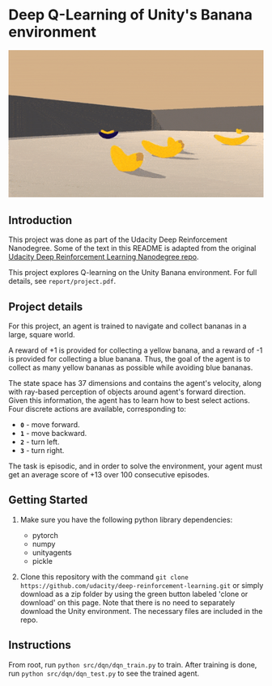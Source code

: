 # Deep Q-Learning of Unity's Banana environment

![trained-agent](trained_agent.gif)

## Introduction
This project was done as part of the Udacity Deep Reinforcement Nanodegree. Some of the text in this README is adapted from the original [Udacity Deep Reinforcement Learning Nanodegree repo](https://github.com/udacity/deep-reinforcement-learning).

This project explores Q-learning on the Unity Banana environment. For full details,
see `report/project.pdf`.


## Project details


For this project, an agent is trained to navigate and collect bananas in a large, square world.

A reward of +1 is provided for collecting a yellow banana, and a reward of -1 is provided for collecting a blue banana.  Thus, the goal of the agent is to collect as many yellow bananas as possible while avoiding blue bananas.  

The state space has 37 dimensions and contains the agent's velocity, along with ray-based perception of objects around agent's forward direction.  Given this information, the agent has to learn how to best select actions.  Four discrete actions are available, corresponding to:
- **`0`** - move forward.
- **`1`** - move backward.
- **`2`** - turn left.
- **`3`** - turn right.

The task is episodic, and in order to solve the environment, your agent must get an average score of +13 over 100 consecutive episodes.

## Getting Started

1. Make sure you have the following python library dependencies: 
    - pytorch
    - numpy
    - unityagents
    - pickle

2. Clone this repository with the command `git clone https://github.com/udacity/deep-reinforcement-learning.git` or simply download as a zip folder by using the green button labeled 'clone or download' on this page. Note that there is no need to separately download the Unity environment. The necessary files are included in the repo.


## Instructions

From root, run `python src/dqn/dqn_train.py` to train. After training is done, run `python src/dqn/dqn_test.py` to see the trained agent.